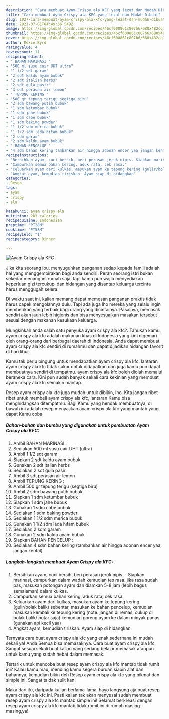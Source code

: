 ```yaml
---
description: "Cara membuat Ayam Crispy ala KFC yang lezat dan Mudah Dibuat"
title: "Cara membuat Ayam Crispy ala KFC yang lezat dan Mudah Dibuat"
slug: 1027-cara-membuat-ayam-crispy-ala-kfc-yang-lezat-dan-mudah-dibuat
date: 2021-07-01T04:49:36.549Z
image: https://img-global.cpcdn.com/recipes/46cf600861c807b6/680x482cq70/ayam-crispy-ala-kfc-foto-resep-utama.jpg
thumbnail: https://img-global.cpcdn.com/recipes/46cf600861c807b6/680x482cq70/ayam-crispy-ala-kfc-foto-resep-utama.jpg
cover: https://img-global.cpcdn.com/recipes/46cf600861c807b6/680x482cq70/ayam-crispy-ala-kfc-foto-resep-utama.jpg
author: Roxie Byrd
ratingvalue: 4
reviewcount: 11
recipeingredient:
- " BAHAN MARINASI "
- "500 ml susu cair UHT ultra"
- "1 1/2 sdt garam"
- "2 sdt kaldu ayam bubuk"
- "2 sdt italian herbs"
- "2 sdt gula pasir"
- "3 sdt perasan air lemon"
- " TEPUNG KERING "
- "500 gr tepung terigu segtiga biru"
- "2 sdm bawang putih bubuk"
- "1 sdm ketumbar bubuk"
- "1 sdm jahe bubuk"
- "1 sdm cabe bubuk"
- "1 sdm baking powder"
- "1 1/2 sdm merica bubuk"
- "1 1/2 sdm lada hitam bubuk"
- "2 sdm garam"
- "2 sdm kaldu ayam bubuk"
- " BAHAN PENCELUP "
- "4 sdm bahan kering tambahkan air hingga adonan encer yaa jangan kental"
recipeinstructions:
- "Bersihkan ayam, cuci bersih, beri perasan jeruk nipis. Siapkan marinasi, campurkan dalam wadah kemudian tes rasa. jika rasa sudah pas, masukan potongan ayam dan diamkan 5-8 jam (lebih bagus semalaman) dalam kulkas."
- "Campurkan semua bahan kering, aduk rata, cek rasa."
- "Keluarkan ayam dari kulkas, masukan ayam ke tepung kering (gulir/bolak balik) sebentar, masukan ke bahan pencelup, kemudian masukan kembali ke tepung kering (note: jangan di remas, cukup di bolak balik/ putar saja) kemudian goreng ayam ke dalam minyak panas (gunakan api kecil yaa)"
- "Angkat ayam, kemudian tiriskan. Ayam siap di hidangkan"
categories:
- Resep
tags:
- ayam
- crispy
- ala

katakunci: ayam crispy ala 
nutrition: 201 calories
recipecuisine: Indonesian
preptime: "PT28M"
cooktime: "PT58M"
recipeyield: "1"
recipecategory: Dinner

---
```



![Ayam Crispy ala KFC](https://img-global.cpcdn.com/recipes/46cf600861c807b6/680x482cq70/ayam-crispy-ala-kfc-foto-resep-utama.jpg)

Jika kita seorang ibu, menyuguhkan panganan sedap kepada famili adalah hal yang menggembirakan bagi anda sendiri. Peran seorang istri bukan sekedar menangani rumah saja, tapi kamu pun wajib menyediakan keperluan gizi tercukupi dan hidangan yang disantap keluarga tercinta harus menggugah selera.

Di waktu  saat ini, kalian memang dapat memesan panganan praktis tidak harus capek mengolahnya dulu. Tapi ada juga lho mereka yang selalu ingin memberikan yang terbaik bagi orang yang dicintainya. Pasalnya, memasak sendiri akan jauh lebih higienis dan bisa menyesuaikan masakan tersebut sesuai dengan makanan kesukaan keluarga. 



Mungkinkah anda salah satu penyuka ayam crispy ala kfc?. Tahukah kamu, ayam crispy ala kfc adalah makanan khas di Indonesia yang kini digemari oleh orang-orang dari berbagai daerah di Indonesia. Anda dapat membuat ayam crispy ala kfc sendiri di rumahmu dan dapat dijadikan hidangan favorit di hari libur.

Kamu tak perlu bingung untuk mendapatkan ayam crispy ala kfc, lantaran ayam crispy ala kfc tidak sukar untuk didapatkan dan juga kamu pun dapat membuatnya sendiri di tempatmu. ayam crispy ala kfc boleh diolah memalui beraneka cara. Kini pun sudah banyak sekali cara kekinian yang membuat ayam crispy ala kfc semakin mantap.

Resep ayam crispy ala kfc juga mudah untuk dibikin, lho. Kita jangan ribet-ribet untuk membeli ayam crispy ala kfc, lantaran Kamu bisa menghidangkan ditempatmu. Bagi Kamu yang hendak membuatnya, di bawah ini adalah resep menyajikan ayam crispy ala kfc yang mantab yang dapat Kamu coba.

<!--inarticleads1-->

##### Bahan-bahan dan bumbu yang digunakan untuk pembuatan Ayam Crispy ala KFC:

1. Ambil  BAHAN MARINASI :
1. Sediakan 500 ml susu cair UHT (ultra)
1. Ambil 1 1/2 sdt garam
1. Siapkan 2 sdt kaldu ayam bubuk
1. Gunakan 2 sdt italian herbs
1. Sediakan 2 sdt gula pasir
1. Ambil 3 sdt perasan air lemon
1. Ambil  TEPUNG KERING :
1. Ambil 500 gr tepung terigu (segtiga biru)
1. Ambil 2 sdm bawang putih bubuk
1. Siapkan 1 sdm ketumbar bubuk
1. Siapkan 1 sdm jahe bubuk
1. Gunakan 1 sdm cabe bubuk
1. Sediakan 1 sdm baking powder
1. Sediakan 1 1/2 sdm merica bubuk
1. Gunakan 1 1/2 sdm lada hitam bubuk
1. Sediakan 2 sdm garam
1. Gunakan 2 sdm kaldu ayam bubuk
1. Siapkan  BAHAN PENCELUP :
1. Sediakan 4 sdm bahan kering (tambahkan air hingga adonan encer yaa, jangan kental)




<!--inarticleads2-->

##### Langkah-langkah membuat Ayam Crispy ala KFC:

1. Bersihkan ayam, cuci bersih, beri perasan jeruk nipis. - Siapkan marinasi, campurkan dalam wadah kemudian tes rasa. jika rasa sudah pas, masukan potongan ayam dan diamkan 5-8 jam (lebih bagus semalaman) dalam kulkas.
1. Campurkan semua bahan kering, aduk rata, cek rasa.
1. Keluarkan ayam dari kulkas, masukan ayam ke tepung kering (gulir/bolak balik) sebentar, masukan ke bahan pencelup, kemudian masukan kembali ke tepung kering (note: jangan di remas, cukup di bolak balik/ putar saja) kemudian goreng ayam ke dalam minyak panas (gunakan api kecil yaa)
1. Angkat ayam, kemudian tiriskan. Ayam siap di hidangkan




Ternyata cara buat ayam crispy ala kfc yang enak sederhana ini mudah sekali ya! Anda Semua bisa memasaknya. Cara buat ayam crispy ala kfc Sangat sesuai sekali buat kalian yang sedang belajar memasak ataupun untuk kamu yang sudah hebat dalam memasak.

Tertarik untuk mencoba buat resep ayam crispy ala kfc mantab tidak rumit ini? Kalau kamu mau, mending kamu segera buruan siapin alat dan bahannya, kemudian bikin deh Resep ayam crispy ala kfc yang nikmat dan simple ini. Sangat taidak sulit kan. 

Maka dari itu, daripada kalian berlama-lama, hayo langsung aja buat resep ayam crispy ala kfc ini. Pasti kalian tak akan menyesal sudah membuat resep ayam crispy ala kfc mantab simple ini! Selamat berkreasi dengan resep ayam crispy ala kfc mantab tidak rumit ini di rumah masing-masing,ya!.

